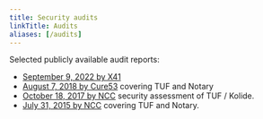 ```yaml
---
title: Security audits
linkTitle: Audits
aliases: [/audits]
---
```


Selected publicly available audit reports:

- [September 9, 2022 by X41](/audits/x41-python-tuf-audit-2022-09-09.pdf)
- [August 7, 2018 by Cure53](https://github.com/theupdateframework/notary/blob/master/docs/resources/cure53_tuf_notary_audit_2018_08_07.pdf)
  covering TUF and Notary
- [October 18, 2017 by NCC](https://www.nccgroup.trust/globalassets/our-research/us/public-reports/2017/ncc-group-kolide-the-update-framework-security-assessment.pdf)
  security assessment of TUF / Kolide.
- [July 31, 2015 by NCC](https://github.com/theupdateframework/notary/blob/master/docs/resources/ncc_docker_notary_audit_2015_07_31.pdf)
  covering TUF and Notary.
